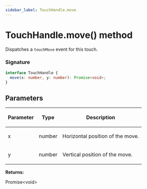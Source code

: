 ```yaml
---
sidebar_label: TouchHandle.move
---
```


# TouchHandle.move() method

Dispatches a `touchMove` event for this touch.

### Signature

```typescript
interface TouchHandle {
  move(x: number, y: number): Promise<void>;
}
```

## Parameters

<table><thead><tr><th>

Parameter

</th><th>

Type

</th><th>

Description

</th></tr></thead>
<tbody><tr><td>

x

</td><td>

number

</td><td>

Horizontal position of the move.

</td></tr>
<tr><td>

y

</td><td>

number

</td><td>

Vertical position of the move.

</td></tr>
</tbody></table>

**Returns:**

Promise&lt;void&gt;
